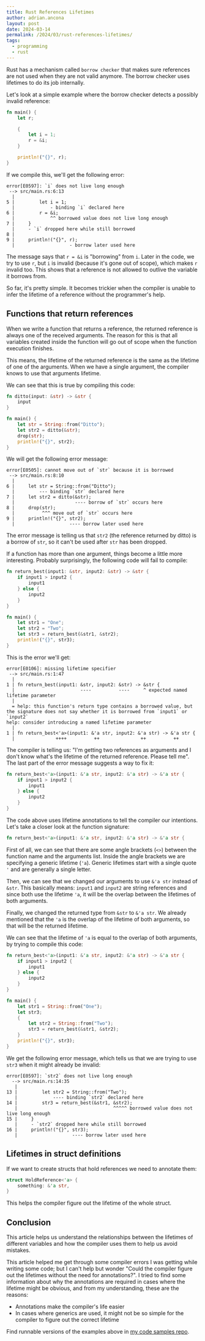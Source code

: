 ```yaml
---
title: Rust References Lifetimes
author: adrian.ancona
layout: post
date: 2024-03-14
permalink: /2024/03/rust-references-lifetimes/
tags:
  - programming
  - rust
---
```


Rust has a mechanism called `borrow checker` that makes sure references are not used when they are not valid anymore. The borrow checker uses lifetimes to do its job internally.

Let's look at a simple example where the borrow checker detects a possibly invalid reference:

```rust
fn main() {
    let r;

    {
        let i = 1;
        r = &i;
    }

    println!("{}", r);
}
```

If we compile this, we'll get the following error:

```
error[E0597]: `i` does not live long enough
 --> src/main.rs:6:13
  |
5 |         let i = 1;
  |             - binding `i` declared here
6 |         r = &i;
  |             ^^ borrowed value does not live long enough
7 |     }
  |     - `i` dropped here while still borrowed
8 |
9 |     println!("{}", r);
  |                    - borrow later used here
```

The message says that `r = &i` is "borrowing" from `i`. Later in the code, we try to use `r`, but `i` is invalid (because it's gone out of scope), which makes `r` invalid too. This shows that a reference is not allowed to outlive the variable it borrows from.

So far, it's pretty simple. It becomes trickier when the compiler is unable to infer the lifetime of a reference without the programmer's help.

## Functions that return references

When we write a function that returns a reference, the returned reference is always one of the received arguments. The reason for this is that all variables created inside the function will go out of scope when the function execution finishes.

This means, the lifetime of the returned reference is the same as the lifetime of one of the arguments. When we have a single argument, the compiler knows to use that arguments lifetime.

We can see that this is true by compiling this code:

```rust
fn ditto(input: &str) -> &str {
    input
}

fn main() {
    let str = String::from("Ditto");
    let str2 = ditto(&str);
    drop(str);
    println!("{}", str2);
}
```

We will get the following error message:

```
error[E0505]: cannot move out of `str` because it is borrowed
 --> src/main.rs:8:10
  |
6 |     let str = String::from("Ditto");
  |         --- binding `str` declared here
7 |     let str2 = ditto(&str);
  |                      ---- borrow of `str` occurs here
8 |     drop(str);
  |          ^^^ move out of `str` occurs here
9 |     println!("{}", str2);
  |                    ---- borrow later used here
```

The error message is telling us that `str2` (the reference returned by ditto) is a borrow of `str`, so it can't be used after `str` has been dropped.

If a function has more than one argument, things become a little more interesting. Probably surprisingly, the following code will fail to compile:

```rust
fn return_best(input1: &str, input2: &str) -> &str {
    if input1 > input2 {
        input1
    } else {
        input2
    }
}

fn main() {
    let str1 = "One";
    let str2 = "Two";
    let str3 = return_best(&str1, &str2);
    println!("{}", str3);
}
```

This is the error we'll get:

```
error[E0106]: missing lifetime specifier
 --> src/main.rs:1:47
  |
1 | fn return_best(input1: &str, input2: &str) -> &str {
  |                        ----          ----     ^ expected named lifetime parameter
  |
  = help: this function's return type contains a borrowed value, but the signature does not say whether it is borrowed from `input1` or `input2`
help: consider introducing a named lifetime parameter
  |
1 | fn return_best<'a>(input1: &'a str, input2: &'a str) -> &'a str {
  |               ++++          ++               ++          ++
```

The compiler is telling us: "I'm getting two references as arguments and I don't know what's the lifetime of the returned reference. Please tell me". The last part of the error message suggests a way to fix it:

```rust
fn return_best<'a>(input1: &'a str, input2: &'a str) -> &'a str {
    if input1 > input2 {
        input1
    } else {
        input2
    }
}
```

The code above uses lifetime annotations to tell the compiler our intentions. Let's take a closer look at the function signature:

```rust
fn return_best<'a>(input1: &'a str, input2: &'a str) -> &'a str {
```

First of all, we can see that there are some angle brackets (`<>`) between the function name and the arguments list. Inside the angle brackets we are specifying a generic lifetime (`'a`). Generic lifetimes start with a single quote `'` and are generally a single letter.

Then, we can see that we changed our arguments to use `&'a str` instead of `&str`. This basically means: `input1` and `input2` are string references and since both use the lifetime `'a`, it will be the overlap between the lifetimes of both arguments.

Finally, we changed the returned type from `&str` to `&'a str`. We already mentioned that the `'a` is the overlap of the lifetime of both arguments, so that will be the returned lifetime.

We can see that the lifetime of `'a` is equal to the overlap of both arguments, by trying to compile this code:

```rust
fn return_best<'a>(input1: &'a str, input2: &'a str) -> &'a str {
    if input1 > input2 {
        input1
    } else {
        input2
    }
}

fn main() {
    let str1 = String::from("One");
    let str3;
    {
        let str2 = String::from("Two");
        str3 = return_best(&str1, &str2);
    }
    println!("{}", str3);
}
```

We get the following error message, which tells us that we are trying to use `str3` when it might already be invalid:

```
error[E0597]: `str2` does not live long enough
  --> src/main.rs:14:35
   |
13 |         let str2 = String::from("Two");
   |             ---- binding `str2` declared here
14 |         str3 = return_best(&str1, &str2);
   |                                   ^^^^^ borrowed value does not live long enough
15 |     }
   |     - `str2` dropped here while still borrowed
16 |     println!("{}", str3);
   |                    ---- borrow later used here
```

## Lifetimes in struct definitions

If we want to create structs that hold references we need to annotate them:

```rust
struct HoldReference<'a> {
    something: &'a str,
}
```

This helps the compiler figure out the lifetime of the whole struct.

## Conclusion

This article helps us understand the relationships between the lifetimes of different variables and how the compiler uses them to help us avoid mistakes.

This article helped me get through some compiler errors I was getting while writing some code; but I can't help but wonder "Could the compiler figure out the lifetimes without the need for annotations?". I tried to find some information about why the annotations are required in cases where the lifetime might be obvious, and from my understanding, these are the reasons:

- Annotations make the compiler's life easier
- In cases where generics are used, it might not be so simple for the compiler to figure out the correct lifetime

Find runnable versions of the examples above in [my code samples repo](https://github.com/soonick/ncona-code-samples/tree/master/rust-references-lifetimes).
